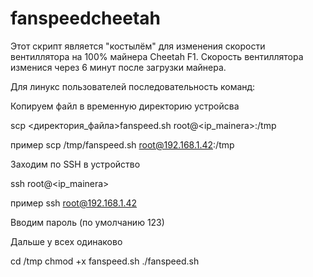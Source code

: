 # fanspeedcheetah

Этот скрипт является "костылём" для изменения скорости вентиллятора на 100% майнера Cheetah F1.
Скорость вентиллятора изменися через 6 минут после загрузки майнера.

Для линукс пользователей последовательность команд:

Копируем файл в временную директорию устройсва

scp <директория_файла>fanspeed.sh root@<ip_mainera>:/tmp

пример
scp /tmp/fanspeed.sh root@192.168.1.42:/tmp

Заходим по SSH в устройство

ssh root@<ip_mainera>

пример
ssh root@192.168.1.42

Вводим пароль (по умолчанию 123)

Дальше у всех одинаково

cd /tmp
chmod +x fanspeed.sh
./fanspeed.sh

[](http://)
